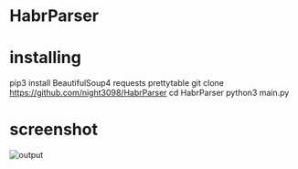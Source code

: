 # HabrParser

# installing
pip3 install BeautifulSoup4 requests prettytable
git clone https://github.com/night3098/HabrParser
cd HabrParser
python3 main.py

# screenshot
![output](https://user-images.githubusercontent.com/122676310/213907036-3de47553-3117-413a-97b4-661ab6980b82.png)
